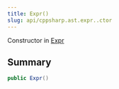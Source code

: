 ```yaml
---
title: Expr()
slug: api/cppsharp.ast.expr..ctor
---
```

Constructor in [Expr](/api/cppsharp/ast/expr)

## Summary



```csharp
public Expr()
```

